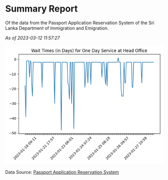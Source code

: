 # Summary Report

Of the data from the Passport Application Reservation System of the Sri Lanka Department of Immigration and Emigration.

*As of 2023-03-12 11:57:27*

![Wait Time Chart](summary.wait_time_chart.png)

Data Source: [Passport Application Reservation System](https://eservices.immigration.gov.lk:8443/appointment/pages/reservationApplication.xhtml)